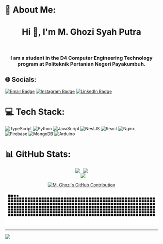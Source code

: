 # 💫 About Me:
<h1 align="center">Hi 👋, I'm M. Ghozi Syah Putra</h1><br><h3 align="center">
I am a student in the D4 Computer Engineering Technology program at Politeknik Pertanian Negeri Payakumbuh.</h3>


## 🌐 Socials:
[![Email Badge](https://img.shields.io/badge/-ghozi286%40gmail.com-EA4335?style=for-the-badge&logo=Gmail&logoColor=white)](mailto:ghozi286@gmail.com)
[![Instagram Badge](https://img.shields.io/badge/-@mghozi__-E4405F?style=for-the-badge&logo=Instagram&logoColor=white)](https://www.instagram.com/mghozi__/)
[![LinkedIn Badge](https://img.shields.io/badge/-M%20Ghozi%20Syah%20Putra-0077B5?style=for-the-badge&logo=LinkedIn&logoColor=white)](https://www.linkedin.com/in/m-ghozi/)

# 💻 Tech Stack:
![TypeScript](https://img.shields.io/badge/typescript-%23007ACC.svg?style=for-the-badge&logo=typescript&logoColor=white) ![Python](https://img.shields.io/badge/python-3670A0?style=for-the-badge&logo=python&logoColor=ffdd54) ![JavaScript](https://img.shields.io/badge/javascript-%23323330.svg?style=for-the-badge&logo=javascript&logoColor=%23F7DF1E) ![NestJS](https://img.shields.io/badge/nestjs-%23E0234E.svg?style=for-the-badge&logo=nestjs&logoColor=white) ![React](https://img.shields.io/badge/react-%2320232a.svg?style=for-the-badge&logo=react&logoColor=%2361DAFB) ![Nginx](https://img.shields.io/badge/nginx-%23009639.svg?style=for-the-badge&logo=nginx&logoColor=white) ![Firebase](https://img.shields.io/badge/firebase-a08021?style=for-the-badge&logo=firebase&logoColor=ffcd34) ![MongoDB](https://img.shields.io/badge/MongoDB-%234ea94b.svg?style=for-the-badge&logo=mongodb&logoColor=white) ![Arduino](https://img.shields.io/badge/-Arduino-00979D?style=for-the-badge&logo=Arduino&logoColor=white) 


# 📊 GitHub Stats:
<div align="center" style="display: flex; flex-direction: column; align-items: center;">
  <div style="display: flex; justify-content: center; align-items: center;">
    <img src="https://github-readme-stats.vercel.app/api?username=m-ghozi&theme=dracula&hide_border=true&include_all_commits=false&count_private=false" style="margin-right: 10px;" />
      <img src="https://github-readme-stats.vercel.app/api/top-langs/?username=m-ghozi&theme=dracula&hide_border=true&include_all_commits=false&count_private=false&layout=compact" />
  </div>
    <img src="https://github-readme-streak-stats.herokuapp.com/?user=m-ghozi&theme=dracula&hide_border=true" style="margin-left: 10px;" />
</div>
<p align="center">
  <a href="https://github.com/m-ghozi">
    <img src="https://github-profile-summary-cards.vercel.app/api/cards/profile-details?username=m-ghozi&theme=dracula" alt="M. Ghozi's GitHub Contribution"/>
  </a>
</p>

<div align="center">
  <img src="https://raw.githubusercontent.com/m-ghozi/m-ghozi/output/snake.svg" alt="Snake animation" />
</div>

---
![](https://komarev.com/ghpvc/?username=m-ghozi&color=FF6E96&style=for-the-badge)

<!-- Proudly created with GPRM ( https://gprm.itsvg.in ) -->
